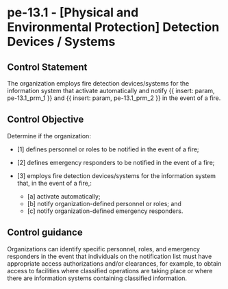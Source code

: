 # pe-13.1 - \[Physical and Environmental Protection\] Detection Devices / Systems

## Control Statement

The organization employs fire detection devices/systems for the information system that activate automatically and notify {{ insert: param, pe-13.1_prm_1 }} and {{ insert: param, pe-13.1_prm_2 }} in the event of a fire.

## Control Objective

Determine if the organization:

- \[1\] defines personnel or roles to be notified in the event of a fire;

- \[2\] defines emergency responders to be notified in the event of a fire;

- \[3\] employs fire detection devices/systems for the information system that, in the event of a fire,:

  - \[a\] activate automatically;
  - \[b\] notify organization-defined personnel or roles; and
  - \[c\] notify organization-defined emergency responders.

## Control guidance

Organizations can identify specific personnel, roles, and emergency responders in the event that individuals on the notification list must have appropriate access authorizations and/or clearances, for example, to obtain access to facilities where classified operations are taking place or where there are information systems containing classified information.
